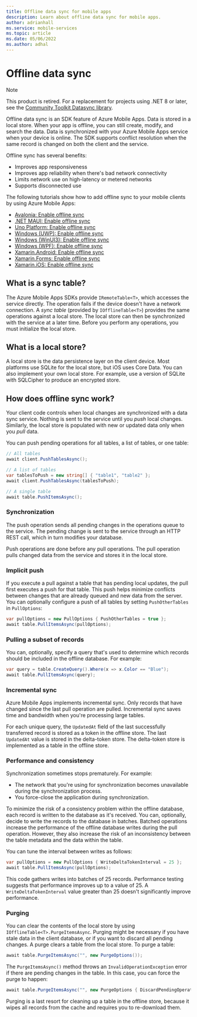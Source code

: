 ```yaml
---
title: Offline data sync for mobile apps
description: Learn about offline data sync for mobile apps.
author: adrianhall
ms.service: mobile-services
ms.topic: article
ms.date: 05/06/2022
ms.author: adhal
---
```


# Offline data sync

> [!NOTE]
> This product is retired. For a replacement for projects using .NET 8 or later, see the [Community Toolkit Datasync library](https://aka.ms/azure-mobile-apps/docs).

Offline data sync is an SDK feature of Azure Mobile Apps. Data is stored in a local store. When your app is offline, you can still create, modify, and search the data. Data is synchronized with your Azure Mobile Apps service when your device is online. The SDK supports conflict resolution when the same record is changed on both the client and the service.

Offline sync has several benefits:

* Improves app responsiveness
* Improves app reliability when there's bad network connectivity
* Limits network use on high-latency or metered networks
* Supports disconnected use

The following tutorials show how to add offline sync to your mobile clients by using Azure Mobile Apps:

* [Avalonia: Enable offline sync](../quickstarts/avalonia/offline.md)
* [.NET MAUI: Enable offline sync](../quickstarts/maui/offline.md)
* [Uno Platform: Enable offline sync](../quickstarts/uno/offline.md)
* [Windows (UWP): Enable offline sync](../quickstarts/uwp/offline.md)
* [Windows (WinUI3): Enable offline sync](../quickstarts/winui/offline.md)
* [Windows (WPF): Enable offline sync](../quickstarts/wpf/offline.md)
* [Xamarin.Android: Enable offline sync](../quickstarts/xamarin-android/offline.md)
* [Xamarin.Forms: Enable offline sync](../quickstarts/xamarin-forms/offline.md)
* [Xamarin.iOS: Enable offline sync](../quickstarts/xamarin-ios/offline.md)

## What is a sync table?

The Azure Mobile Apps SDKs provide `IRemoteTable<T>`, which accesses the service directly. The operation fails if the device doesn't have a network connection. A *sync table* (provided by `IOfflineTable<T>`) provides the same operations against a local store. The local store can then be synchronized with the service at a later time. Before you perform any operations, you must initialize the local store.

## What is a local store?

A local store is the data persistence layer on the client device. Most platforms use SQLite for the local store, but iOS uses Core Data. You can also implement your own local store. For example, use a version of SQLite with SQLCipher to produce an encrypted store.

## How does offline sync work?

Your client code controls when local changes are synchronized with a data sync service. Nothing is sent to the service until you *push* local changes. Similarly, the local store is populated with new or updated data only when you *pull* data.

You can push pending operations for all tables, a list of tables, or one table:

``` csharp
// All tables
await client.PushTablesAsync();

// A list of tables
var tablesToPush = new string[] { "table1", "table2" };
await client.PushTablesAsync(tablesToPush);

// A single table
await table.PushItemsAsync();
```

### Synchronization

The push operation sends all pending changes in the operations queue to the service. The pending change is sent to the service through an HTTP REST call, which in turn modifies your database.

Push operations are done before any pull operations. The pull operation pulls changed data from the service and stores it in the local store.

### Implicit push

If you execute a pull against a table that has pending local updates, the pull first executes a push for that table. This push helps minimize conflicts between changes that are already queued and new data from the server. You can optionally configure a push of all tables by setting `PushOtherTables` in `PullOptions`:

```csharp
var pullOptions = new PullOptions { PushOtherTables = true };
await table.PullItemsAsync(pullOptions);
```

### Pulling a subset of records

You can, optionally, specify a query that's used to determine which records should be included in the offline database. For example:

```csharp
var query = table.CreateQuery().Where(x => x.Color == "Blue");
await table.PullItemsAsync(query);
```

### Incremental sync

Azure Mobile Apps implements incremental sync. Only records that have changed since the last pull operation are pulled. Incremental sync saves time and bandwidth when you're processing large tables.

For each unique query, the `UpdatedAt` field of the last successfully transferred record is stored as a token in the offline store. The last `UpdatedAt` value is stored in the delta-token store. The delta-token store is implemented as a table in the offline store.

### Performance and consistency

Synchronization sometimes stops prematurely. For example:

* The network that you're using for synchronization becomes unavailable during the synchronization process.
* You force-close the application during synchronization.

To minimize the risk of a consistency problem within the offline database, each record is written to the database as it's received. You can, optionally, decide to write the records to the database in batches. Batched operations increase the performance of the offline database writes during the pull operation. However, they also increase the risk of an inconsistency between the table metadata and the data within the table.

You can tune the interval between writes as follows:

```csharp
var pullOptions = new PullOptions { WriteDeltaTokenInterval = 25 };
await table.PullItemsAsync(pullOptions);
```

This code gathers writes into batches of 25 records. Performance testing suggests that performance improves up to a value of 25. A `WriteDeltaTokenInterval` value greater than 25 doesn't significantly improve performance.

### Purging

You can clear the contents of the local store by using `IOfflineTable<T>.PurgeItemsAsync`. Purging might be necessary if you have stale data in the client database, or if you want to discard all pending changes. A purge clears a table from the local store. To purge a table:

```csharp
await table.PurgeItemsAsync("", new PurgeOptions());
```

The `PurgeItemsAsync()` method throws an `InvalidOperationException` error if there are pending changes in the table. In this case, you can force the purge to happen:

```csharp
await table.PurgeItemsAsync("", new PurgeOptions { DiscardPendingOperations = true });
```

Purging is a last resort for cleaning up a table in the offline store, because it wipes all records from the cache and requires you to re-download them.
